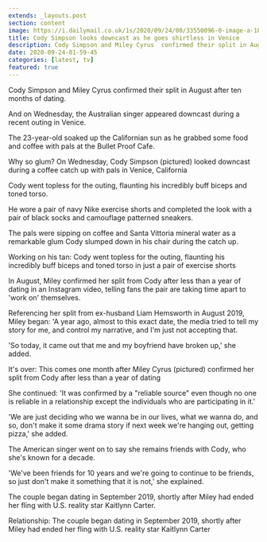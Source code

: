 ```yaml
---
extends: _layouts.post
section: content
image: https://i.dailymail.co.uk/1s/2020/09/24/00/33550096-0-image-a-18_1600904748441.jpg 
title: Cody Simpson looks downcast as he goes shirtless in Venice 
description: Cody Simpson and Miley Cyrus  confirmed their split in August after ten months of dating. 
date: 2020-09-24-01-59-45 
categories: [latest, tv] 
featured: true 
--- 
```

Cody Simpson and Miley Cyrus confirmed their split in August after ten months of dating.

And on Wednesday, the Australian singer appeared downcast during a recent outing in Venice. 

The 23-year-old soaked up the Californian sun as he grabbed some food and coffee with pals at the Bullet Proof Cafe.  

Why so glum? On Wednesday, Cody Simpson (pictured) looked downcast during a coffee catch up with pals in Venice, California 

Cody went topless for the outing, flaunting his incredibly buff biceps and toned torso.  

He wore a pair of navy Nike exercise shorts and completed the look with a pair of black socks and camouflage patterned sneakers.  

The pals were sipping on coffee and Santa Vittoria mineral water as a remarkable glum Cody slumped down in his chair during the catch up.

Working on his tan: Cody went topless for the outing, flaunting his incredibly buff biceps and toned torso in just a pair of exercise shorts

In August, Miley confirmed her split from Cody after less than a year of dating in an Instagram video, telling fans the pair are taking time apart to 'work on' themselves.

Referencing her split from ex-husband Liam Hemsworth in August 2019, Miley began: 'A year ago, almost to this exact date, the media tried to tell my story for me, and control my narrative, and I'm just not accepting that.

'So today, it came out that me and my boyfriend have broken up,' she added.

It's over: This comes one month after Miley Cyrus (pictured) confirmed her split from Cody after less than a year of dating

She continued: 'It was confirmed by a "reliable source" even though no one is reliable in a relationship except the individuals who are participating in it.'

'We are just deciding who we wanna be in our lives, what we wanna do, and so, don't make it some drama story if next week we're hanging out, getting pizza,' she added.

The American singer went on to say she remains friends with Cody, who she's known for a decade.

'We've been friends for 10 years and we're going to continue to be friends, so just don't make it something that it is not,' she explained.

The couple began dating in September 2019, shortly after Miley had ended her fling with U.S. reality star Kaitlynn Carter.

Relationship: The couple began dating in September 2019, shortly after Miley had ended her fling with U.S. reality star Kaitlynn Carter 

